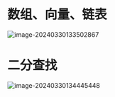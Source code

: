 # 数组、向量、链表

![image-20240330133502867](D:\A_Document\Routine_Document\实习\学习\image-20240330133502867.png)

# 二分查找

![image-20240330134445448](D:\A_Document\Routine_Document\实习\学习\image-20240330134445448.png)